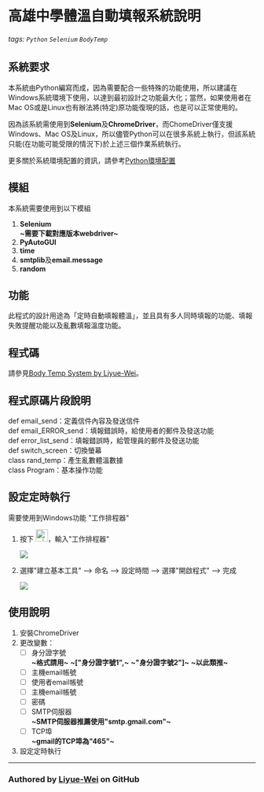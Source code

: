 # 高雄中學體溫自動填報系統說明
###### tags: `Python` `Selenium` `BodyTemp`
## 系統要求
本系統由Python編寫而成，因為需要配合一些特殊的功能使用，所以建議在Windows系統環境下使用，以達到最初設計之功能最大化；當然，如果使用者在Mac OS或是Linux也有辦法將(特定)原功能復現的話，也是可以正常使用的。

因為該系統需使用到**Selenium**及**ChromeDriver**，而ChomeDriver僅支援Windows、Mac OS及Linux，所以儘管Python可以在很多系統上執行，但該系統只能(在功能可能受限的情況下)於上述三個作業系統執行。

更多關於系統環境配置的資訊，請參考[Python環境配置](https://hackmd.io/@K3S12-Python-Studio/PDE)

## 模組
本系統需要使用到以下模組

1. **Selenium**   
    **~需要下載對應版本webdriver~**
3. **PyAutoGUI**
5. **time**
6. **smtplib**及**email.message**
7. **random**

## 功能
此程式的設計用途為「定時自動填報體溫」，並且具有多人同時填報的功能、填報失敗提醒功能以及亂數填報溫度功能。

## 程式碼
請參見[Body Temp System by Liyue-Wei](https://github.com/Liyue-Wei/HighSchool-Project/blob/main/body_temp/bt_final_edition.py)。

## 程式原碼片段說明 
def email_send：定義信件內容及發送信件  
def email_ERROR_send：填報錯誤時，給使用者的郵件及發送功能  
def error_list_send：填報錯誤時，給管理員的郵件及發送功能  
def switch_screen：切換螢幕  
class rand_temp：產生亂數體溫數據  
class Program：基本操作功能

## 設定定時執行
需要使用到Windows功能 "工作排程器"
1. 按下 <img src="https://cdn.iconscout.com/icon/free/png-256/windows-221-1175066.png" width="25px" alt="win button">，輸入"工作排程器"

    ![](https://i.imgur.com/fnSQ0Bz.jpg)
    
2. 選擇"建立基本工具" --> 命名 --> 設定時間 --> 選擇"開啟程式" --> 完成

    ![](https://i.imgur.com/q1y0mA0.png)



## 使用說明
1. 安裝ChromeDriver
2. 更改變數：
    - [ ] 身分證字號  
    **~格式請用~** **~["身分證字號1",~** **~"身分證字號2"]~** **~以此類推~**
    - [ ] 主機email帳號
    - [ ] 使用者email帳號
    - [ ] 主機email帳號
    - [ ] 密碼
    - [ ] SMTP伺服器  
    **~SMTP伺服器推薦使用"smtp.gmail.com"~**
    - [ ] TCP埠  
    **~gmail的TCP埠為"465"~**
3. 設定定時執行
---
### Authored by [**Liyue-Wei**](https://github.com/Liyue-Wei) on GitHub